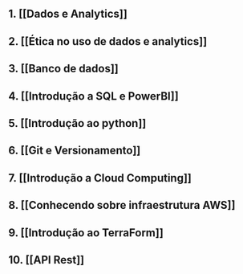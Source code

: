 ## 1. [[Dados e Analytics]]

## 2. [[Ética no uso de dados e analytics]]

## 3. [[Banco de dados]]

## 4. [[Introdução a SQL e PowerBI]]

## 5. [[Introdução ao python]]

## 6. [[Git e Versionamento]]

## 7. [[Introdução a Cloud Computing]]

## 8. [[Conhecendo sobre infraestrutura AWS]]

## 9. [[Introdução ao TerraForm]]

## 10. [[API Rest]]


